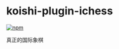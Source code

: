 # koishi-plugin-ichess

[![npm](https://img.shields.io/npm/v/koishi-plugin-ichess?style=flat-square)](https://www.npmjs.com/package/koishi-plugin-ichess)

真正的国际象棋
